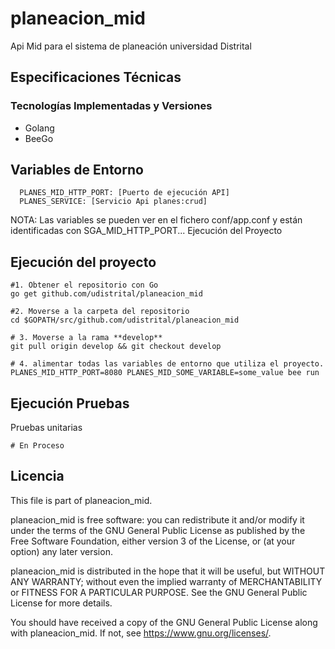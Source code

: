 # planeacion_mid
Api Mid para el sistema de planeación universidad Distrital
## Especificaciones Técnicas

### Tecnologías Implementadas y Versiones

- Golang
- BeeGo


## Variables de Entorno
```
  PLANES_MID_HTTP_PORT: [Puerto de ejecución API]
  PLANES_SERVICE: [Servicio Api planes:crud]
```

NOTA: Las variables se pueden ver en el fichero conf/app.conf y están identificadas con SGA_MID_HTTP_PORT...
Ejecución del Proyecto

## Ejecución del proyecto
```
#1. Obtener el repositorio con Go
go get github.com/udistrital/planeacion_mid

#2. Moverse a la carpeta del repositorio
cd $GOPATH/src/github.com/udistrital/planeacion_mid

# 3. Moverse a la rama **develop**
git pull origin develop && git checkout develop

# 4. alimentar todas las variables de entorno que utiliza el proyecto.
PLANES_MID_HTTP_PORT=8080 PLANES_MID_SOME_VARIABLE=some_value bee run
```


## Ejecución Pruebas

Pruebas unitarias
```
# En Proceso
```

## Licencia

This file is part of planeacion_mid.

planeacion_mid is free software: you can redistribute it and/or modify it under the terms of the GNU General Public License as published by the Free Software Foundation, either version 3 of the License, or (at your option) any later version.

planeacion_mid is distributed in the hope that it will be useful, but WITHOUT ANY WARRANTY; without even the implied warranty of MERCHANTABILITY or FITNESS FOR A PARTICULAR PURPOSE. See the GNU General Public License for more details.

You should have received a copy of the GNU General Public License along with planeacion_mid. If not, see https://www.gnu.org/licenses/.
